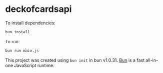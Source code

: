 # deckofcardsapi

To install dependencies:

```bash
bun install
```

To run:

```bash
bun run main.js
```

This project was created using `bun init` in bun v1.0.31. [Bun](https://bun.sh) is a fast all-in-one JavaScript runtime.
